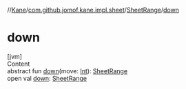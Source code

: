 //[Kane](../../index.md)/[com.github.jomof.kane.impl.sheet](../index.md)/[SheetRange](index.md)/[down](down.md)



# down  
[jvm]  
Content  
abstract fun [down](down.md)(move: [Int](https://kotlinlang.org/api/latest/jvm/stdlib/kotlin/-int/index.html)): [SheetRange](index.md)  
open val [down](down.md): [SheetRange](index.md)  



